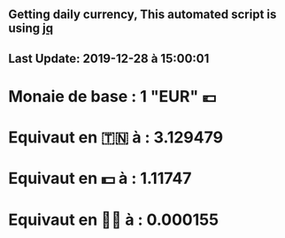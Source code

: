 ## Getting daily currency, This automated script is using [jq](https://stedolan.github.io/jq/)
## Last Update:  2019-12-28 à 15:00:01
 # Monaie de base : 1 "EUR" 💶 
 # Equivaut en 🇹🇳 à :  3.129479 
 # Equivaut en 💵 à : 1.11747
 # Equivaut en 🐱‍💻 à :  0.000155
